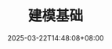 ---
weight: 550
title: "建模基础"
description: "介绍建模的基础知识，如何写线性规划，如何写对偶问题等。"
icon: "conversion_path"
date: "2025-03-22T14:48:08+08:00"
lastmod: "2025-03-22T14:48:08+08:00"
draft: false
toc: true
---
